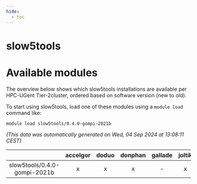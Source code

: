 ```yaml
---
hide:
  - toc
---
```


slow5tools
==========

# Available modules


The overview below shows which slow5tools installations are available per HPC-UGent Tier-2cluster, ordered based on software version (new to old).

To start using slow5tools, load one of these modules using a `module load` command like:

```shell
module load slow5tools/0.4.0-gompi-2021b
```

*(This data was automatically generated on Wed, 04 Sep 2024 at 13:08:11 CEST)*  

| |accelgor|doduo|donphan|gallade|joltik|shinx|skitty|
| :---: | :---: | :---: | :---: | :---: | :---: | :---: | :---: |
|slow5tools/0.4.0-gompi-2021b|x|x|x|-|x|-|x|
